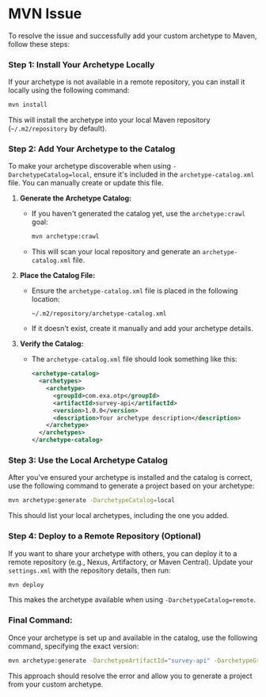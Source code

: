 # MVN Issue

To resolve the issue and successfully add your custom archetype to Maven, follow these steps:

### Step 1: Install Your Archetype Locally

If your archetype is not available in a remote repository, you can install it locally using the following command:

```bash
mvn install
```

This will install the archetype into your local Maven repository (`~/.m2/repository` by default).

### Step 2: Add Your Archetype to the Catalog

To make your archetype discoverable when using `-DarchetypeCatalog=local`, ensure it's included in the `archetype-catalog.xml` file. You can manually create or update this file.

1. **Generate the Archetype Catalog:**

   - If you haven't generated the catalog yet, use the `archetype:crawl` goal:
     ```bash
     mvn archetype:crawl
     ```
   - This will scan your local repository and generate an `archetype-catalog.xml` file.

2. **Place the Catalog File:**

   - Ensure the `archetype-catalog.xml` file is placed in the following location:
     ```
     ~/.m2/repository/archetype-catalog.xml
     ```
   - If it doesn't exist, create it manually and add your archetype details.

3. **Verify the Catalog:**
   - The `archetype-catalog.xml` file should look something like this:
     ```xml
     <archetype-catalog>
       <archetypes>
         <archetype>
           <groupId>com.exa.otp</groupId>
           <artifactId>survey-api</artifactId>
           <version>1.0.0</version>
           <description>Your archetype description</description>
         </archetype>
       </archetypes>
     </archetype-catalog>
     ```

### Step 3: Use the Local Archetype Catalog

After you've ensured your archetype is installed and the catalog is correct, use the following command to generate a project based on your archetype:

```bash
mvn archetype:generate -DarchetypeCatalog=local
```

This should list your local archetypes, including the one you added.

### Step 4: Deploy to a Remote Repository (Optional)

If you want to share your archetype with others, you can deploy it to a remote repository (e.g., Nexus, Artifactory, or Maven Central). Update your `settings.xml` with the repository details, then run:

```bash
mvn deploy
```

This makes the archetype available when using `-DarchetypeCatalog=remote`.

### Final Command:

Once your archetype is set up and available in the catalog, use the following command, specifying the exact version:

```bash
mvn archetype:generate -DarchetypeArtifactId="survey-api" -DarchetypeGroupId="com.exa.otp" -DarchetypeVersion="1.0.0" -DinteractiveMode=true
```

This approach should resolve the error and allow you to generate a project from your custom archetype.
